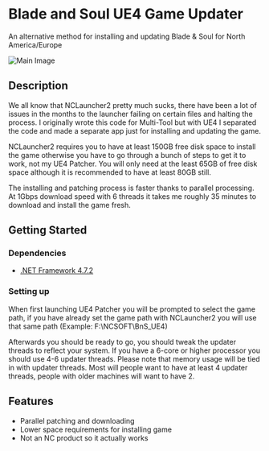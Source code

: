 # Blade and Soul UE4 Game Updater
An alternative method for installing and updating Blade & Soul for North America/Europe

![Main Image](https://i.imgur.com/CCf75hU.png)

## Description
We all know that NCLauncher2 pretty much sucks, there have been a lot of issues in the months to the launcher failing on certain files and halting the process. I originally wrote this code for Multi-Tool but with UE4 I separated the code and made a separate app just for installing and updating the game.

NCLauncher2 requires you to have at least 150GB free disk space to install the game otherwise you have to go through a bunch of steps to get it to work, not my UE4 Patcher. You will only need at the least 65GB of free disk space although it is recommended to have at least 80GB still.

The installing and patching process is faster thanks to parallel processing. At 1Gbps download speed with 6 threads it takes me roughly 35 minutes to download and install the game fresh.

## Getting Started

### Dependencies

* [.NET Framework 4.7.2](https://dotnet.microsoft.com/download/dotnet-framework/net472)

### Setting up
When first launching UE4 Patcher you will be prompted to select the game path, if you have already set the game path with NCLauncher2 you will use that same path (Example: F:\NCSOFT\BnS_UE4)

Afterwards you should be ready to go, you should tweak the updater threads to reflect your system. If you have a 6-core or higher processor you should use 4-6 updater threads. Please note that memory usage will be tied in with updater threads. Most will people want to have at least 4 updater threads, people with older machines will want to have 2.

## Features
* Parallel patching and downloading
* Lower space requirements for installing game
* Not an NC product so it actually works